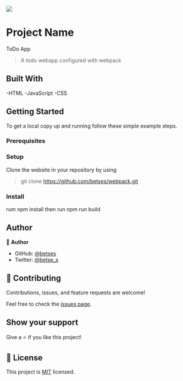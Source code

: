 ![](https://img.shields.io/badge/Microverse-blueviolet)

# Project Name
ToDo App
> A todo webapp configured with webpack


## Built With

  -HTML
  -JavaScript 
  -CSS
  


## Getting Started

To get a local copy up and running follow these simple example steps.

### Prerequisites

### Setup
   Clone the website in your repository by using  
   > git clone https://github.com/betses/webpack.git
 
### Install
  rum npm install
  then run npm run build

## Author

👤 **Author**

- GitHub: [@betses](https://github.com/betses)
- Twitter: [@betse_s](https://twitter.com/betse_s)

## 🤝 Contributing

Contributions, issues, and feature requests are welcome!

Feel free to check the [issues page](https://github.com/betses/webpack/issues).

## Show your support

Give a ⭐️ if you like this project!

## 📝 License

This project is [MIT](./LICENSE) licensed.
